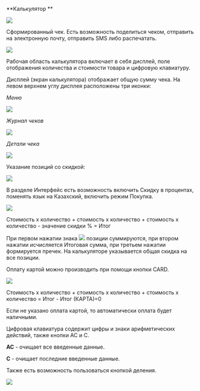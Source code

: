 **Калькулятор **

![](/assets/Simulator_Screen_Shot_-_iPhone_8_Plus_-_2018-04-27_at_16.01.21.jpg)

Сформированный чек. Есть возможность поделиться чеком, отправить на электронную почту, отправить SMS либо распечатать.

![](/assets/Simulator_Screen_Shot_-_iPhone_8_Plus_-_2018-04-27_at_16.01.25.jpg)

Рабочая область калькулятора включает в себя дисплей, поле отображения количества и стоимости товара и цифровую клавиатуру.

Дисплей \(экран калькулятора\) отображает общую сумму чека. На левом верхнем углу дисплея расположены три иконки:

_Меню_

![](/assets/15.43.44.jpg)

_Журнал чеков_

![](/assets/17.14.42.jpg)

_Детали чека_

![](/assets/17.14.16.jpg)

Указание позиций со скидкой:

![](/assets/Simulator_Screen_Shot_-_iPhone_8_Plus_-_2018-04-18_at_12.12.54.jpg)

В разделе Интерфейс есть возможность включить Скидку в процентах, поменять язык на Казахский, включить режим Покупка.

![](/assets/Simulator_Screen_Shot_-_iPhone_8_Plus_-_2018-04-18_at_12.17.23.jpg)

Стоимость х количество + стоимость х количество + стоимость х количество - значение  скидки % = Итог

При первом нажатии знака ![](/assets/000000000.png) позиции суммируются, при втором нажатии исчисляется Итоговая сумма, при третьем нажатии формируется пречек. На калькуляторе указывается общая скидка на все позиции.

Оплату картой можно производить при помощи кнопки CARD.

![](/assets/Simulator_Screen_Shot_-_iPhone_8_Plus_-_2018-04-18_at_12.10.39.jpg)

Стоимость х количество + стоимость х количество + стоимость х количество = Итог - Итог \(КАРТА\)=0

Если не указано оплата картой, то автоматически оплата будет наличными.

Цифровая клавиатура содержит цифры и знаки арифметических действий, также кнопки  АС и С.

**АС** - очищает все введенные данные.

**С** - очищает последние введенные данные.

Также есть возможность пользоваться кнопкой деления.

![](/assets/Simulator_Screen_Shot_-_iPhone_8_Plus_-_2018-04-18_at_12.11.23.jpg)

